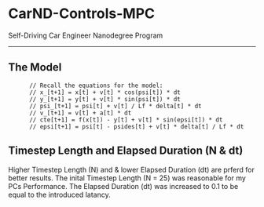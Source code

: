 # CarND-Controls-MPC
Self-Driving Car Engineer Nanodegree Program

---

## The Model

```
      // Recall the equations for the model:
      // x_[t+1] = x[t] + v[t] * cos(psi[t]) * dt
      // y_[t+1] = y[t] + v[t] * sin(psi[t]) * dt
      // psi_[t+1] = psi[t] + v[t] / Lf * delta[t] * dt
      // v_[t+1] = v[t] + a[t] * dt
      // cte[t+1] = f(x[t]) - y[t] + v[t] * sin(epsi[t]) * dt
      // epsi[t+1] = psi[t] - psides[t] + v[t] * delta[t] / Lf * dt
```


## Timestep Length and Elapsed Duration (N & dt)

Higher Timestep Length (N) and & lower Elapsed Duration (dt) are prferd for better results.
The inital Timestep Length (N = 25) was reasonable for my PCs Performance.
The Elapsed Duration (dt) was increased to 0.1 to be equal to the introduced latancy.